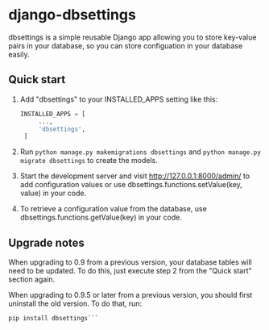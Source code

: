 # django-dbsettings

dbsettings is a simple reusable Django app allowing you to store key-value
pairs in your database, so you can store configuation in your database easily.

## Quick start

1. Add "dbsettings" to your INSTALLED_APPS setting like this:

   ```python
   INSTALLED_APPS = [
        ...,
        'dbsettings',
    ]
    ```

2. Run ``python manage.py makemigrations dbsettings`` and 
   ``python manage.py migrate dbsettings`` to create the models.

3. Start the development server and visit http://127.0.0.1:8000/admin/
   to add configuration values or use dbsettings.functions.setValue(key, value)
   in your code.

4. To retrieve a configuration value from the database, use
   dbsettings.functions.getValue(key) in your code.

## Upgrade notes

When upgrading to 0.9 from a previous version, your database tables will need
to be updated. To do this, just execute step 2 from the "Quick start" section
again.

When upgrading to 0.9.5 or later from a previous version, you should first
uninstall the old version. To do that, run:

```pip uninstall django-dbsettings
pip install dbsettings```